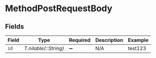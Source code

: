 # MethodPostRequestBody


## Fields

| Field                 | Type                  | Required              | Description           | Example               |
| --------------------- | --------------------- | --------------------- | --------------------- | --------------------- |
| `id`                  | *T.nilable(::String)* | :heavy_minus_sign:    | N/A                   | test123               |